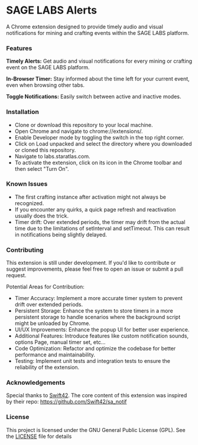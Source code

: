# **SAGE LABS Alerts**
A Chrome extension designed to provide timely audio and visual notifications for mining and crafting events within the SAGE LABS platform.

### **Features**
**Timely Alerts:** 
Get audio and visual notifications for every mining or crafting event on the SAGE LABS platform.

**In-Browser Timer:**
Stay informed about the time left for your current event, even when browsing other tabs.

**Toggle Notifications:** 
Easily switch between active and inactive modes.

### Installation
- Clone or download this repository to your local machine.
- Open Chrome and navigate to chrome://extensions/.
- Enable Developer mode by toggling the switch in the top right corner.
- Click on Load unpacked and select the directory where you downloaded or cloned this repository.
- Navigate to labs.staratlas.com.
- To activate the extension, click on its icon in the Chrome toolbar and then select "Turn On".

### Known Issues
- The first crafting instance after activation might not always be recognized.
- If you encounter any quirks, a quick page refresh and reactivation usually does the trick.
- Timer drift: Over extended periods, the timer may drift from the actual time due to the limitations of setInterval and setTimeout. This can result in notifications being slightly delayed.

### Contributing
This extension is still under development. If you'd like to contribute or suggest improvements, please feel free to open an issue or submit a pull request.

Potential Areas for Contribution:
- Timer Accuracy: Implement a more accurate timer system to prevent drift over extended periods.
- Persistent Storage: Enhance the system to store timers in a more persistent storage to handle scenarios where the background script might be unloaded by Chrome.
- UI/UX Improvements: Enhance the popup UI for better user experience.
- Additional Features: Introduce features like custom notification sounds, options Page, manual timer set, etc...
- Code Optimization: Refactor and optimize the codebase for better performance and maintainability.
- Testing: Implement unit tests and integration tests to ensure the reliability of the extension.

### Acknowledgements
Special thanks to [Swift42]([url](https://github.com/Swift42)). The core content of this extension was inspired by their repo: https://github.com/Swift42/sa_notif

### License
This project is licensed under the GNU General Public License (GPL). See the [LICENSE]([url](https://github.com/DarwiinSA/sage-labs-alert/blob/main/LICENSE)https://github.com/DarwiinSA/sage-labs-alert/blob/main/LICENSE) file for details

